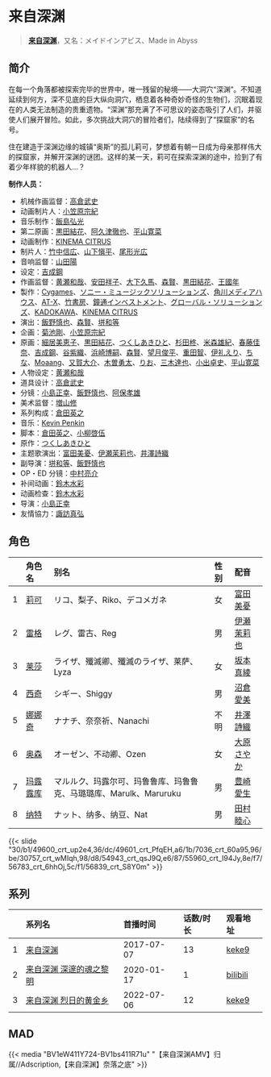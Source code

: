 # 来自深渊


> <u>**[来自深渊](https://bgm.tv/subject/203526)**</u>，又名：メイドインアビス、Made in Abyss

## 简介

在每一个角落都被探索完毕的世界中，唯一残留的秘境——大洞穴“深渊”。不知道延续到何方，深不见底的巨大纵向洞穴，栖息着各种奇妙奇怪的生物们，沉眠着现在的人类无法制造的贵重遗物。“深渊”那充满了不可思议的姿态吸引了人们，并驱使人们展开冒险。如此，多次挑战大洞穴的冒险者们，陆续得到了“探窟家”的名号。

住在建造于深渊边缘的城镇“奥斯”的孤儿莉可，梦想着有朝一日成为母亲那样伟大的探窟家，并解开深渊的谜团。这样的某一天，莉可在探索深渊的途中，捡到了有着少年样貌的机器人…？

**制作人员：**
- 机械作画监督：[高倉武史](https://bgm.tv/person/11711)
- 动画制片人：[小笠原宗紀](https://bgm.tv/person/29808)
- 音乐制作：[飯島弘光](https://bgm.tv/person/40522)
- 第二原画：[黒田結花](https://bgm.tv/person/14580)、[阿久津徹也](https://bgm.tv/person/46795)、[平山寛菜](https://bgm.tv/person/35699)
- 动画制作：[KINEMA CITRUS](https://bgm.tv/person/7563)
- 制片人：[竹中信広](https://bgm.tv/person/44483)、[山下愼平](https://bgm.tv/person/35936)、[尾形光広](https://bgm.tv/person/43280)
- 音响监督：[山田陽](https://bgm.tv/person/14196)
- 设定：[吉成鋼](https://bgm.tv/person/10006)
- 作画监督：[黄瀬和哉](https://bgm.tv/person/1192)、[安田祥子](https://bgm.tv/person/26264)、[大下久馬](https://bgm.tv/person/1720)、[森賢](https://bgm.tv/person/12707)、[黒田結花](https://bgm.tv/person/14580)、[王國年](https://bgm.tv/person/13926)
- 製作：[Cygames](https://bgm.tv/person/24925)、[ソニー・ミュージックソリューションズ](https://bgm.tv/person/28606)、[角川メディアハウス](https://bgm.tv/person/3699)、[AT-X](https://bgm.tv/person/230)、[竹書房](https://bgm.tv/person/2618)、[鐘通インベストメント](https://bgm.tv/person/54846)、[グローバル・ソリューションズ](https://bgm.tv/person/55701)、[KADOKAWA](https://bgm.tv/person/19306)、[KINEMA CITRUS](https://bgm.tv/person/7563)
- 演出：[飯野慎也](https://bgm.tv/person/23200)、[森賢](https://bgm.tv/person/12707)、[垪和等](https://bgm.tv/person/11400)
- 企画：[菊池剛](https://bgm.tv/person/34847)、[小笠原宗紀](https://bgm.tv/person/29808)
- 原画：[細居美恵子](https://bgm.tv/person/12049)、[黒田結花](https://bgm.tv/person/14580)、[つくしあきひと](https://bgm.tv/person/26157)、[杉田柊](https://bgm.tv/person/27816)、[米森雄紀](https://bgm.tv/person/38846)、[春藤佳奈](https://bgm.tv/person/26580)、[吉成鋼](https://bgm.tv/person/10006)、[谷紫織](https://bgm.tv/person/34228)、[浜崎博嗣](https://bgm.tv/person/1208)、[森賢](https://bgm.tv/person/12707)、[望月俊平](https://bgm.tv/person/42616)、[重田智](https://bgm.tv/person/11434)、[伊礼えり](https://bgm.tv/person/32333)、[ちな](https://bgm.tv/person/21409)、[Moaang](https://bgm.tv/person/36094)、[又賀大介](https://bgm.tv/person/12346)、[木曽勇太](https://bgm.tv/person/15688)、[りお](https://bgm.tv/person/21310)、[三木達也](https://bgm.tv/person/12237)、[小出卓史](https://bgm.tv/person/27273)、[平山寛菜](https://bgm.tv/person/35699)
- 人物设定：[黄瀬和哉](https://bgm.tv/person/1192)
- 道具设计：[高倉武史](https://bgm.tv/person/11711)
- 分镜：[小島正幸](https://bgm.tv/person/750)、[飯野慎也](https://bgm.tv/person/23200)、[阿保孝雄](https://bgm.tv/person/733)
- 美术监督：[増山修](https://bgm.tv/person/21629)
- 系列构成：[倉田英之](https://bgm.tv/person/375)
- 音乐：[Kevin Penkin](https://bgm.tv/person/10296)
- 脚本：[倉田英之](https://bgm.tv/person/375)、[小柳啓伍](https://bgm.tv/person/13615)
- 原作：[つくしあきひと](https://bgm.tv/person/26157)
- 主题歌演出：[富田美憂](https://bgm.tv/person/20701)、[伊瀬茉莉也](https://bgm.tv/person/4769)、[井澤詩織](https://bgm.tv/person/5642)
- 副导演：[垪和等](https://bgm.tv/person/11400)、[飯野慎也](https://bgm.tv/person/23200)
- OP・ED 分镜：[中村亮介](https://bgm.tv/person/3626)
- 补间动画：[鈴木水彩](https://bgm.tv/person/43418)
- 动画检查：[鈴木水彩](https://bgm.tv/person/43418)
- 导演：[小島正幸](https://bgm.tv/person/750)
- 友情協力：[諏訪真弘](https://bgm.tv/person/14178)

## 角色

|     |   角色名   |   别名  | 性别 |  配音  |
|:--- |:------  |:----      |:---  |:--   |
| 1 | [莉可](https://bgm.tv/character/49600) | リコ、梨子、Riko、デコメガネ | 女 | [富田美憂](https://bgm.tv/person/20701) |
| 2 | [雷格](https://bgm.tv/character/49601) | レグ、雷古、Reg | 男 | [伊瀬茉莉也](https://bgm.tv/person/4769) |
| 3 | [莱莎](https://bgm.tv/character/7036) | ライザ、殲滅卿、殲滅のライザ、莱萨、Lyza | 女 | [坂本真綾](https://bgm.tv/person/3877) |
| 4 | [西奇](https://bgm.tv/character/30757) | シギー、Shiggy | 男 | [沼倉愛美](https://bgm.tv/person/5824) |
| 5 | [娜娜奇](https://bgm.tv/character/54943) | ナナチ、奈奈祈、Nanachi | 不明 | [井澤詩織](https://bgm.tv/person/5642) |
| 6 | [奥森](https://bgm.tv/character/55960) | オーゼン、不动卿、Ozen | 女 | [大原さやか](https://bgm.tv/person/3890) |
| 7 | [玛露露库](https://bgm.tv/character/56783) | マルルク、玛露尔可、玛鲁鲁库、玛鲁鲁克、马璐璐库、Marulk、Maruruku | 男 | [豊崎愛生](https://bgm.tv/person/5001) |
| 8 | [纳特](https://bgm.tv/character/56839) | ナット、纳多、纳豆、Nat | 男 | [田村睦心](https://bgm.tv/person/5636) |

{{< slide "30/b1/49600_crt_up2e4,36/dc/49601_crt_PfqEH,a6/1b/7036_crt_60a95,96/be/30757_crt_wMIqh,98/d8/54943_crt_qsJ9Q,e6/87/55960_crt_I94Jy,8e/f7/56783_crt_6hhOj,5c/f1/56839_crt_S8Y0m" >}}

## 系列

|     | 系列名          | 首播时间       | 话数/时长 | 观看地址                                                      |
| :-- | :----------- | :--------- | :---- | :-------------------------------------------------------- |
| 1   |[来自深渊](https://bgm.tv/subject/203526)| 2017-07-07 | 13    | [keke9](https://www.keke9.app/play/22372-4-168129.html)   |
| 2   |[来自深渊 深邃的魂之黎明](https://bgm.tv/subject/230914)| 2020-01-17 | 1     | [bilibili](https://www.bilibili.com/bangumi/play/ss34543) |
| 3   |[来自深渊 烈日的黄金乡](https://bgm.tv/subject/298477)| 2022-07-06 | 12    | [keke9](https://www.keke9.app/play/27935-4-245219.html)   |


## MAD

{{< media  "BV1eW411Y724-BV1bs411R71u"
"【来自深渊AMV】归属//Adscription,【来自深渊】奈落之底"  >}}
